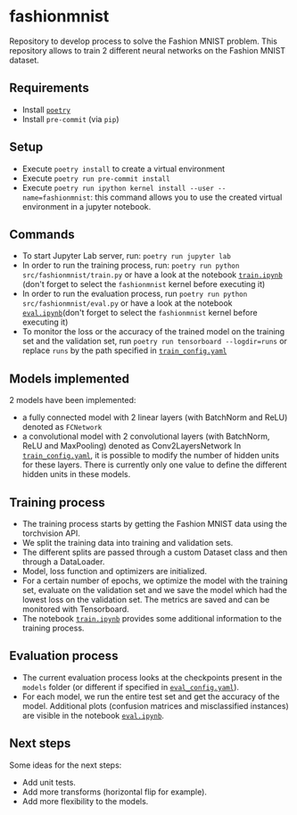 # fashionmnist
Repository to develop process to solve the Fashion MNIST problem.
This repository allows to train 2 different neural networks on the Fashion MNIST
dataset.

## Requirements
- Install [`poetry`](https://python-poetry.org/docs/)
- Install `pre-commit` (via `pip`)

## Setup
- Execute `poetry install` to create a virtual environment
- Execute `poetry run pre-commit install`
- Execute `poetry run ipython kernel install --user --name=fashionmnist`: this
command allows you to use the created virtual environment in a jupyter notebook.

## Commands
- To start Jupyter Lab server, run: `poetry run jupyter lab`
- In order to run the training process, run:
`poetry run python src/fashionmnist/train.py` or have a look at the notebook
[`train.ipynb`](/notebooks/train.ipynb) (don't forget to select the
`fashionmnist` kernel before executing it)
- In order to run the evaluation process, run
`poetry run python src/fashionmnist/eval.py` or have a look at the notebook
[`eval.ipynb`](/notebooks/eval.ipynb)(don't forget to select the `fashionmnist`
kernel before executing it)
- To monitor the loss or the accuracy of the trained model on the training set
and the validation set, run `poetry run tensorboard --logdir=runs` or replace
`runs` by the path specified in
[`train_config.yaml`](/config_files/train_config.yaml)

## Models implemented
2 models have been implemented:
- a fully connected model with 2 linear layers (with BatchNorm and ReLU) denoted
  as `FCNetwork`
- a convolutional model with 2 convolutional layers (with BatchNorm, ReLU and
  MaxPooling) denoted as Conv2LayersNetwork
In [`train_config.yaml`](/config_files/train_config.yaml), it is possible to modify the number of hidden units for
these layers. There is currently only one value to define the different hidden
units in these models.

## Training process
- The training process starts by getting the Fashion MNIST data using the
  torchvision API.
- We split the training data into training and validation sets.
- The different splits are passed through a custom Dataset class and then
  through a DataLoader.
- Model, loss function and optimizers are initialized.
- For a certain number of epochs, we optimize the model with the training set,
  evaluate on the validation set and we save the model which had the lowest loss
  on the validation set. The metrics are saved and can be monitored with
  Tensorboard.
- The notebook [`train.ipynb`](/notebooks/train.ipynb) provides some additional information to the
  training process.

## Evaluation process
- The current evaluation process looks at the checkpoints present in the `models` folder (or different if specified in [`eval_config.yaml`](/config_files/eval_config.yaml)).
- For each model, we run the entire test set and get the accuracy of the model.
  Additional plots (confusion matrices and misclassified instances) are visible
  in the notebook [`eval.ipynb`]('/notebooks/eval.ipynb').

## Next steps
Some ideas for the next steps:
- Add unit tests.
- Add more transforms (horizontal flip for example).
- Add more flexibility to the models.
